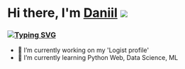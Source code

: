 # Hi there, I'm [Daniil](https://github.com/piccol1ni/) ![](https://media.giphy.com/media/v1.Y2lkPTc5MGI3NjExY3hodXM1ZnR2cW5oNXJpdHA4aXpvMWpiMWh3dnV4Z2R1Y21kczNyYiZlcD12MV9pbnRlcm5hbF9naWZfYnlfaWQmY3Q9Zw/tmQrpA8zpG4a16SSxm/giphy-downsized-large.gif)
### [![Typing SVG](https://readme-typing-svg.herokuapp.com?color=%2336BCF7&lines=Python+developer)](https://git.io/typing-svg)

- 🔭 I’m currently working on my 'Logist profile'
- 🌱 I’m currently learning Python Web, Data Science, ML
